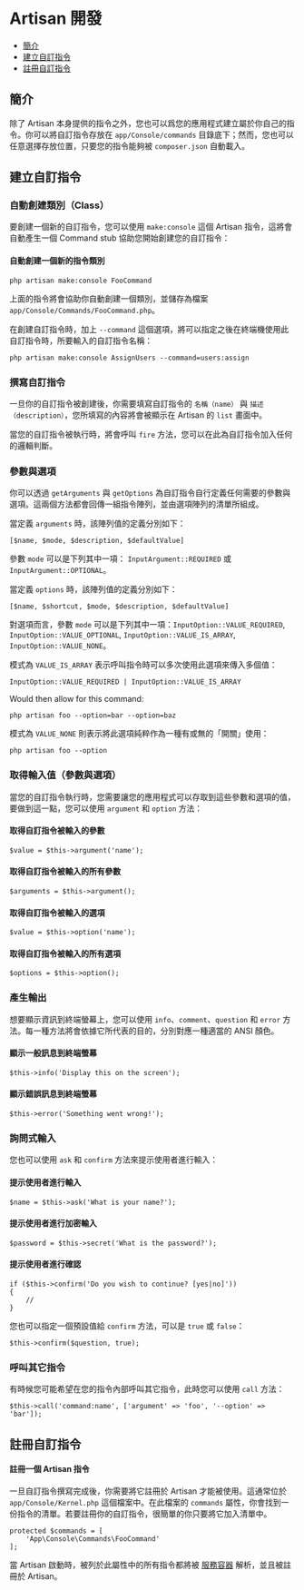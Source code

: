 # Artisan 開發

- [簡介](#introduction)
- [建立自訂指令](#building-a-command)
- [註冊自訂指令](#registering-commands)

<a name="introduction"></a>
## 簡介

除了 Artisan 本身提供的指令之外，您也可以爲您的應用程式建立屬於你自己的指令。你可以將自訂指令存放在 `app/Console/commands` 目錄底下；然而，您也可以任意選擇存放位置，只要您的指令能夠被 `composer.json` 自動載入。

<a name="building-a-command"></a>
## 建立自訂指令

### 自動創建類別（Class）

要創建一個新的自訂指令，您可以使用 `make:console` 這個 Artisan 指令，這將會自動產生一個 Command stub 協助您開始創建您的自訂指令：

#### 自動創建一個新的指令類別

	php artisan make:console FooCommand

上面的指令將會協助你自動創建一個類別，並儲存為檔案 `app/Console/Commands/FooCommand.php`。

在創建自訂指令時，加上 `--command` 這個選項，將可以指定之後在終端機使用此自訂指令時，所要輸入的自訂指令名稱：

	php artisan make:console AssignUsers --command=users:assign

### 撰寫自訂指令

一旦你的自訂指令被創建後，你需要填寫自訂指令的 `名稱（name）` 與 `描述（description）`，您所填寫的內容將會被顯示在 Artisan 的 `list` 畫面中。

當您的自訂指令被執行時，將會呼叫 `fire` 方法，您可以在此為自訂指令加入任何的邏輯判斷。

### 參數與選項

你可以透過 `getArguments` 與 `getOptions` 為自訂指令自行定義任何需要的參數與選項。這兩個方法都會回傳一組指令陣列，並由選項陣列的清單所組成。

當定義 `arguments` 時，該陣列值的定義分別如下：

	[$name, $mode, $description, $defaultValue]

參數 `mode` 可以是下列其中一項： `InputArgument::REQUIRED` 或 `InputArgument::OPTIONAL`。

當定義 `options` 時，該陣列值的定義分別如下：

	[$name, $shortcut, $mode, $description, $defaultValue]

對選項而言，參數 `mode` 可以是下列其中一項：`InputOption::VALUE_REQUIRED`, `InputOption::VALUE_OPTIONAL`, `InputOption::VALUE_IS_ARRAY`, `InputOption::VALUE_NONE`。

模式為 `VALUE_IS_ARRAY` 表示呼叫指令時可以多次使用此選項來傳入多個值：

	InputOption::VALUE_REQUIRED | InputOption::VALUE_IS_ARRAY

Would then allow for this command:

	php artisan foo --option=bar --option=baz

模式為 `VALUE_NONE` 則表示將此選項純粹作為一種有或無的「開關」使用：

	php artisan foo --option

### 取得輸入值（參數與選項）

當您的自訂指令執行時，您需要讓您的應用程式可以存取到這些參數和選項的值，要做到這一點，您可以使用 `argument` 和 `option` 方法：

#### 取得自訂指令被輸入的參數

	$value = $this->argument('name');

#### 取得自訂指令被輸入的所有參數

	$arguments = $this->argument();

#### 取得自訂指令被輸入的選項

	$value = $this->option('name');

#### 取得自訂指令被輸入的所有選項

	$options = $this->option();

### 產生輸出

想要顯示資訊到終端螢幕上，您可以使用 `info`、`comment`、`question` 和 `error` 方法。每一種方法將會依據它所代表的目的，分別對應一種適當的 ANSI 顏色。

#### 顯示一般訊息到終端螢幕

	$this->info('Display this on the screen');

#### 顯示錯誤訊息到終端螢幕

	$this->error('Something went wrong!');

### 詢問式輸入

您也可以使用 `ask` 和 `confirm` 方法來提示使用者進行輸入：

#### 提示使用者進行輸入

	$name = $this->ask('What is your name?');

#### 提示使用者進行加密輸入

	$password = $this->secret('What is the password?');

#### 提示使用者進行確認

	if ($this->confirm('Do you wish to continue? [yes|no]'))
	{
		//
	}

您也可以指定一個預設值給 `confirm` 方法，可以是 `true` 或 `false`：

	$this->confirm($question, true);

### 呼叫其它指令

有時候您可能希望在您的指令內部呼叫其它指令，此時您可以使用 `call` 方法：

	$this->call('command:name', ['argument' => 'foo', '--option' => 'bar']);

<a name="registering-commands"></a>
## 註冊自訂指令

#### 註冊一個 Artisan 指令

一旦自訂指令撰寫完成後，你需要將它註冊於 Artisan 才能被使用。這通常位於 `app/Console/Kernel.php` 這個檔案中。在此檔案的 `commands` 屬性，你會找到一份指令的清單。若要註冊你的自訂指令，很簡單的你只要將它加入清單中。

	protected $commands = [
		'App\Console\Commands\FooCommand'
	];

當 Artisan 啟動時，被列於此屬性中的所有指令都將被 [服務容器](/docs/{{version}}/container) 解析，並且被註冊於 Artisan。
